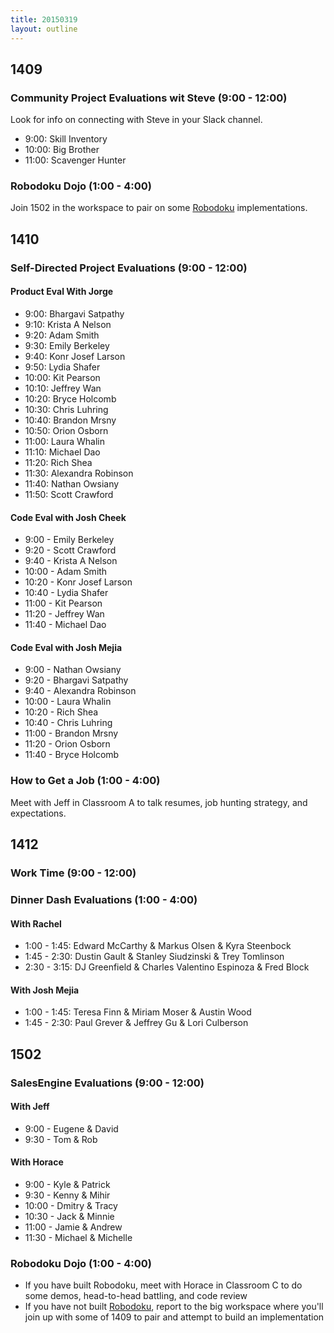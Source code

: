 ```yaml
---
title: 20150319
layout: outline
---
```




## 1409

### Community Project Evaluations wit Steve (9:00 - 12:00)

Look for info on connecting with Steve in your Slack channel.

* 9:00: Skill Inventory
* 10:00: Big Brother
* 11:00: Scavenger Hunter

### Robodoku Dojo (1:00 - 4:00)

Join 1502 in the workspace to pair on some [Robodoku](https://github.com/turingschool/challenges/blob/master/robodoku.markdown) implementations.

## 1410

### Self-Directed Project Evaluations (9:00 - 12:00)

#### Product Eval With Jorge

* 9:00: Bhargavi Satpathy
* 9:10: Krista A Nelson
* 9:20: Adam Smith
* 9:30: Emily Berkeley
* 9:40: Konr Josef Larson
* 9:50: Lydia Shafer
* 10:00: Kit Pearson
* 10:10: Jeffrey Wan
* 10:20: Bryce Holcomb
* 10:30: Chris Luhring
* 10:40: Brandon Mrsny
* 10:50: Orion Osborn
* 11:00: Laura Whalin
* 11:10: Michael Dao
* 11:20: Rich Shea
* 11:30: Alexandra Robinson
* 11:40: Nathan Owsiany
* 11:50: Scott Crawford

#### Code Eval with Josh Cheek

* 9:00 - Emily Berkeley
* 9:20 - Scott Crawford
* 9:40 - Krista A Nelson
* 10:00 - Adam Smith
* 10:20 - Konr Josef Larson
* 10:40 - Lydia Shafer
* 11:00 - Kit Pearson
* 11:20 - Jeffrey Wan
* 11:40 - Michael Dao

#### Code Eval with Josh Mejia

* 9:00 - Nathan Owsiany
* 9:20 - Bhargavi Satpathy
* 9:40 - Alexandra Robinson
* 10:00 - Laura Whalin
* 10:20 - Rich Shea
* 10:40 - Chris Luhring
* 11:00 - Brandon Mrsny
* 11:20 - Orion Osborn
* 11:40 - Bryce Holcomb

### How to Get a Job (1:00 - 4:00)

Meet with Jeff in Classroom A to talk resumes, job hunting strategy, and expectations.

## 1412

### Work Time (9:00 - 12:00)

### Dinner Dash Evaluations (1:00 - 4:00)

#### With Rachel

* 1:00 - 1:45: Edward McCarthy & Markus Olsen & Kyra Steenbock
* 1:45 - 2:30: Dustin Gault & Stanley Siudzinski & Trey Tomlinson
* 2:30 - 3:15: DJ Greenfield & Charles Valentino Espinoza & Fred Block

#### With Josh Mejia

* 1:00 - 1:45: Teresa Finn & Miriam Moser & Austin Wood
* 1:45 - 2:30: Paul Grever & Jeffrey Gu & Lori Culberson

## 1502

### SalesEngine Evaluations (9:00 - 12:00)

#### With Jeff

* 9:00 - Eugene & David
* 9:30 - Tom & Rob

#### With Horace

* 9:00 - Kyle & Patrick
* 9:30 - Kenny & Mihir
* 10:00 - Dmitry & Tracy
* 10:30 - Jack & Minnie
* 11:00 - Jamie & Andrew
* 11:30 - Michael & Michelle

### Robodoku Dojo (1:00 - 4:00)

* If you have built Robodoku, meet with Horace in Classroom C to do some demos,
head-to-head battling, and code review
* If you have not built [Robodoku](https://github.com/turingschool/challenges/blob/master/robodoku.markdown), report to the big workspace where you'll join
up with some of 1409 to pair and attempt to build an implementation
